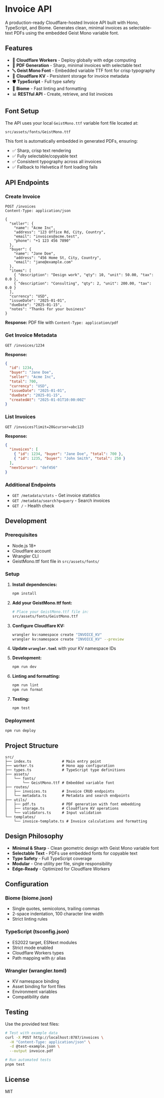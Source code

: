 # Invoice API

A production-ready Cloudflare-hosted Invoice API built with Hono, TypeScript, and Biome. Generates clean, minimal invoices as selectable-text PDFs using the embedded Geist Mono variable font.

## Features

- 🚀 **Cloudflare Workers** - Deploy globally with edge computing
- 📄 **PDF Generation** - Sharp, minimal invoices with selectable text
- 🔤 **Geist Mono Font** - Embedded variable TTF font for crisp typography
- 💾 **Cloudflare KV** - Persistent storage for invoice metadata
- 🛡️ **TypeScript** - Full type safety
- 🎨 **Biome** - Fast linting and formatting
- 📊 **RESTful API** - Create, retrieve, and list invoices

## Font Setup

The API uses your local `GeistMono.ttf` variable font file located at:
```
src/assets/fonts/GeistMono.ttf
```

This font is automatically embedded in generated PDFs, ensuring:
- ✅ Sharp, crisp text rendering
- ✅ Fully selectable/copyable text
- ✅ Consistent typography across all invoices
- ✅ Fallback to Helvetica if font loading fails

## API Endpoints

### Create Invoice
```http
POST /invoices
Content-Type: application/json

{
  "seller": {
    "name": "Acme Inc",
    "address": "123 Office Rd, City, Country",
    "email": "invoices@acme.test",
    "phone": "+1 123 456 7890"
  },
  "buyer": {
    "name": "Jane Doe",
    "address": "456 Home St, City, Country",
    "email": "jane@example.com"
  },
  "items": [
    { "description": "Design work", "qty": 10, "unit": 50.00, "tax": 0.0 },
    { "description": "Consulting", "qty": 2, "unit": 200.00, "tax": 0.0 }
  ],
  "currency": "USD",
  "issueDate": "2025-01-01",
  "dueDate": "2025-01-15",
  "notes": "Thanks for your business"
}
```

**Response:** PDF file with `Content-Type: application/pdf`

### Get Invoice Metadata
```http
GET /invoices/1234
```

**Response:**
```json
{
  "id": 1234,
  "buyer": "Jane Doe",
  "seller": "Acme Inc",
  "total": 700,
  "currency": "USD",
  "issueDate": "2025-01-01",
  "dueDate": "2025-01-15",
  "createdAt": "2025-01-01T10:00:00Z"
}
```

### List Invoices
```http
GET /invoices?limit=20&cursor=abc123
```

**Response:**
```json
{
  "invoices": [
    { "id": 1234, "buyer": "Jane Doe", "total": 700 },
    { "id": 1235, "buyer": "John Smith", "total": 250 }
  ],
  "nextCursor": "def456"
}
```

### Additional Endpoints

- `GET /metadata/stats` - Get invoice statistics
- `GET /metadata/search?q=query` - Search invoices
- `GET /` - Health check

## Development

### Prerequisites

- Node.js 18+
- Cloudflare account
- Wrangler CLI
- GeistMono.ttf font file in `src/assets/fonts/`

### Setup

1. **Install dependencies:**
   ```bash
   npm install
   ```

2. **Add your GeistMono.ttf font:**
   ```bash
   # Place your GeistMono.ttf file in:
   src/assets/fonts/GeistMono.ttf
   ```

3. **Configure Cloudflare KV:**
   ```bash
   wrangler kv:namespace create "INVOICE_KV"
   wrangler kv:namespace create "INVOICE_KV" --preview
   ```

4. **Update `wrangler.toml`** with your KV namespace IDs

5. **Development:**
   ```bash
   npm run dev
   ```

6. **Linting and formatting:**
   ```bash
   npm run lint
   npm run format
   ```

7. **Testing:**
   ```bash
   npm test
   ```

### Deployment

```bash
npm run deploy
```

## Project Structure

```
src/
├── index.ts              # Main entry point
├── worker.ts             # Hono app configuration
├── types.ts              # TypeScript type definitions
├── assets/
│   └── fonts/
│       └── GeistMono.ttf # Embedded variable font
├── routes/
│   ├── invoices.ts       # Invoice CRUD endpoints
│   └── metadata.ts       # Metadata and search endpoints
├── utils/
│   ├── pdf.ts            # PDF generation with font embedding
│   ├── storage.ts        # Cloudflare KV operations
│   └── validators.ts     # Input validation
└── templates/
    └── invoice-template.ts # Invoice calculations and formatting
```

## Design Philosophy

- **Minimal & Sharp** - Clean geometric design with Geist Mono variable font
- **Selectable Text** - PDFs use embedded fonts for copyable text
- **Type Safety** - Full TypeScript coverage
- **Modular** - One utility per file, single responsibility
- **Edge-Ready** - Optimized for Cloudflare Workers

## Configuration

### Biome (biome.json)
- Single quotes, semicolons, trailing commas
- 2-space indentation, 100 character line width
- Strict linting rules

### TypeScript (tsconfig.json)
- ES2022 target, ESNext modules
- Strict mode enabled
- Cloudflare Workers types
- Path mapping with `@/` alias

### Wrangler (wrangler.toml)
- KV namespace binding
- Asset binding for font files
- Environment variables
- Compatibility date

## Testing

Use the provided test files:

```bash
# Test with example data
curl -X POST http://localhost:8787/invoices \
  -H "Content-Type: application/json" \
  -d @test-example.json \
  --output invoice.pdf

# Run automated tests
pnpm test
```

## License

MIT
